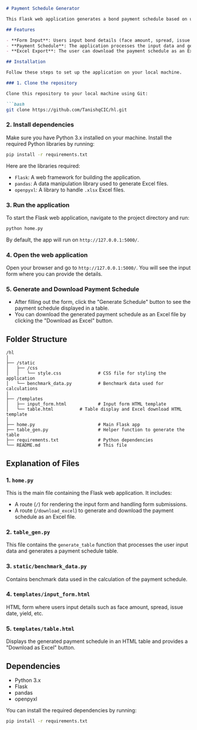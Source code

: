 ```markdown
# Payment Schedule Generator

This Flask web application generates a bond payment schedule based on user inputs, such as face amount, spread, issue date, yield, first payment date, and maturity date. The user can download the generated payment schedule as an Excel file.

## Features

- **Form Input**: Users input bond details (face amount, spread, issue date, yield, first payment date, maturity date) via a form.
- **Payment Schedule**: The application processes the input data and generates a bond payment schedule table.
- **Excel Export**: The user can download the payment schedule as an Excel file.

## Installation

Follow these steps to set up the application on your local machine.

### 1. Clone the repository

Clone this repository to your local machine using Git:

```bash
git clone https://github.com/TanishqCIC/hl.git
```

### 2. Install dependencies

Make sure you have Python 3.x installed on your machine. Install the required Python libraries by running:

```bash
pip install -r requirements.txt
```

Here are the libraries required:

- `Flask`: A web framework for building the application.
- `pandas`: A data manipulation library used to generate Excel files.
- `openpyxl`: A library to handle `.xlsx` Excel files.

### 3. Run the application

To start the Flask web application, navigate to the project directory and run:

```bash
python home.py
```

By default, the app will run on `http://127.0.0.1:5000/`.

### 4. Open the web application

Open your browser and go to `http://127.0.0.1:5000/`. You will see the input form where you can provide the details.

### 5. Generate and Download Payment Schedule

- After filling out the form, click the "Generate Schedule" button to see the payment schedule displayed in a table.
- You can download the generated payment schedule as an Excel file by clicking the "Download as Excel" button.

## Folder Structure

```
/hl
│
├── /static
│   ├── /css
│   │   └── style.css              # CSS file for styling the application
│   └── benchmark_data.py          # Benchmark data used for calculations
│
├── /templates
│   ├── input_form.html            # Input form HTML template
│   └── table.html          # Table display and Excel download HTML template
│
├── home.py                        # Main Flask app
├── table_gen.py                   # Helper function to generate the table
├── requirements.txt               # Python dependencies
└── README.md                      # This file
```

## Explanation of Files

### 1. `home.py`

This is the main file containing the Flask web application. It includes:

- A route (`/`) for rendering the input form and handling form submissions.
- A route (`/download_excel`) to generate and download the payment schedule as an Excel file.

### 2. `table_gen.py`

This file contains the `generate_table` function that processes the user input data and generates a payment schedule table.

### 3. `static/benchmark_data.py`

Contains benchmark data used in the calculation of the payment schedule.

### 4. `templates/input_form.html`

HTML form where users input details such as face amount, spread, issue date, yield, etc.

### 5. `templates/table.html`

Displays the generated payment schedule in an HTML table and provides a "Download as Excel" button.

## Dependencies

- Python 3.x
- Flask
- pandas
- openpyxl

You can install the required dependencies by running:

```bash
pip install -r requirements.txt
```
